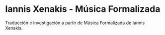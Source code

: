 # Iannis Xenakis - Música Formalizada
Traducción e investigación a partir de Música Formalizada de Iannis Xenakis.